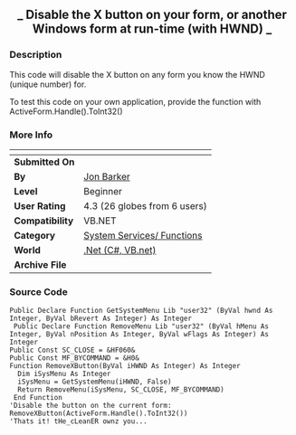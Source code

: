 ﻿<div align="center">

## \_ Disable the X button on your form, or another Windows form at run\-time \(with HWND\)  \_


</div>

### Description

This code will disable the X button on any form you know the HWND (unique number) for.

To test this code on your own application, provide the function with ActiveForm.Handle().ToInt32()
 
### More Info
 


<span>             |<span>
---                |---
**Submitted On**   |
**By**             |[Jon Barker](https://github.com/Planet-Source-Code/PSCIndex/blob/master/ByAuthor/jon-barker.md)
**Level**          |Beginner
**User Rating**    |4.3 (26 globes from 6 users)
**Compatibility**  |VB\.NET
**Category**       |[System Services/ Functions](https://github.com/Planet-Source-Code/PSCIndex/blob/master/ByCategory/system-services-functions__10-23.md)
**World**          |[\.Net \(C\#, VB\.net\)](https://github.com/Planet-Source-Code/PSCIndex/blob/master/ByWorld/net-c-vb-net.md)
**Archive File**   |[](https://github.com/Planet-Source-Code/jon-barker-disable-the-x-button-on-your-form-or-another-windows-form-at-run-time-with-hwnd__10-469/archive/master.zip)





### Source Code

```
Public Declare Function GetSystemMenu Lib "user32" (ByVal hwnd As Integer, ByVal bRevert As Integer) As Integer
 Public Declare Function RemoveMenu Lib "user32" (ByVal hMenu As Integer, ByVal nPosition As Integer, ByVal wFlags As Integer) As Integer
Public Const SC_CLOSE = &HF060&
Public Const MF_BYCOMMAND = &H0&
Function RemoveXButton(ByVal iHWND As Integer) As Integer
  Dim iSysMenu As Integer
  iSysMenu = GetSystemMenu(iHWND, False)
  Return RemoveMenu(iSysMenu, SC_CLOSE, MF_BYCOMMAND)
 End Function
'Disable the button on the current form:
RemoveXButton(ActiveForm.Handle().ToInt32())
'Thats it! tHe_cLeanER ownz you...
```

